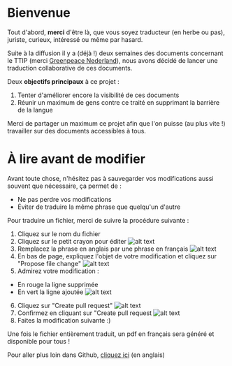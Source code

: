 # Bienvenue

Tout d'abord, **merci** d'être là, que vous soyez traducteur (en herbe ou pas), juriste, curieux, intéressé ou même par hasard.

Suite à la diffusion il y a (déjà !) deux semaines des documents concernant le TTIP (merci [Greenpeace Nederland](https://ttip-leaks.org/)), nous avons décidé de lancer une traduction collaborative de ces documents.

Deux **objectifs principaux** à ce projet :
1. Tenter d'améliorer encore la visibilité de ces documents
2. Réunir un maximum de gens contre ce traité en supprimant la barrière de la langue

Merci de partager un maximum ce projet afin que l'on puisse (au plus vite !) travailler sur des documents accessibles à tous.

# À lire avant de modifier

Avant toute chose, n'hésitez pas à sauvegarder vos modifications aussi souvent que nécessaire, ça permet de :  

+ Ne pas perdre vos modifications
+ Éviter de traduire la même phrase que quelqu'un d'autre

Pour traduire un fichier, merci de suivre la procédure suivante :

1. Cliquez sur le nom du fichier
2. Cliquez sur le petit crayon pour éditer
![alt text][image1]
3. Remplacez la phrase en anglais par une phrase en français
![alt text][image2]
4. En bas de page, expliquez l'objet de votre modification et cliquez sur "Propose file change"
![alt text][image3]
5. Admirez votre modification :
  * En rouge la ligne supprimée
  * En vert la ligne ajoutée
![alt text][image4]
6. Cliquez sur "Create pull request"
![alt text][image5]
7. Confirmez en cliquant sur "Create pull request
![alt text][image6]
8. Faites la modification suivante :)


Une fois le fichier entièrement traduit, un pdf en français sera généré et disponible pour tous !


Pour aller plus loin dans Github, [cliquez ici](https://www.atlassian.com/git/tutorials/) (en anglais)

[image1]: https://github.com/translatettip/TTIP/blob/master/tuto/tuto01.png "Image tuto 1"
[image2]: https://github.com/translatettip/TTIP/blob/master/tuto/tuto02.png "Image tuto 2"
[image3]: https://github.com/translatettip/TTIP/blob/master/tuto/tuto03.png "Image tuto 3"
[image4]: https://github.com/translatettip/TTIP/blob/master/tuto/tuto04.png "Image tuto 4"
[image5]: https://github.com/translatettip/TTIP/blob/master/tuto/tuto05.png "Image tuto 5"
[image6]: https://github.com/translatettip/TTIP/blob/master/tuto/tuto06.png "Image tuto 6"
